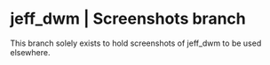 # jeff_dwm | Screenshots branch

This branch solely exists to hold screenshots of jeff_dwm to be used elsewhere. 